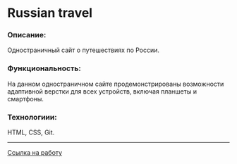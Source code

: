 # __Russian travel__

 ### Описание:
 
 Одностраничный сайт о путешествиях по России.
 
 ### Функциональность:
 
 На данном одностраничном сайте продемонстрированы возможности адаптивной верстки для всех устройств, включая планшеты и смартфоны.
 
 ### Технологиии:
 
 HTML, CSS, Git.
 
 ___

[Ссылка на работу](https://nameless501.github.io/russian-travel/)

